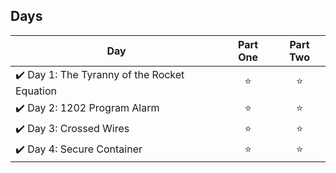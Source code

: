 
## Days

| Day  | Part One | Part Two | 
|---|:---:|:---:|
|✔️ Day 1: The Tyranny of the Rocket Equation  | ⭐️ | ⭐️ |
|✔️ Day 2: 1202 Program Alarm  | ⭐️ | ⭐️ |
|✔️ Day 3: Crossed Wires  | ⭐️ | ⭐ |
|✔️ Day 4: Secure Container | ⭐ | ⭐ |
